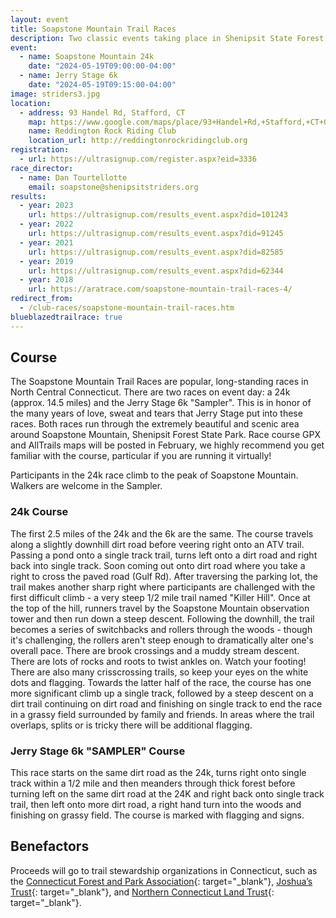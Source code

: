 ```yaml
---
layout: event
title: Soapstone Mountain Trail Races
description: Two classic events taking place in Shenipsit State Forest - the Soapstone Mountain 24k and the 6k Jerry Stage Sampler
event: 
  - name: Soapstone Mountain 24k
    date: "2024-05-19T09:00:00-04:00"
  - name: Jerry Stage 6k
    date: "2024-05-19T09:15:00-04:00"
image: striders3.jpg
location:
  - address: 93 Handel Rd, Stafford, CT
    map: https://www.google.com/maps/place/93+Handel+Rd,+Stafford,+CT+06076/@41.9594363,-72.4005459,17z/data=!3m1!4b1!4m2!3m1!1s0x89e6f2751fad0143:0x157a4407e9f30641
    name: Reddington Rock Riding Club
    location_url: http://reddingtonrockridingclub.org
registration: 
  - url: https://ultrasignup.com/register.aspx?eid=3336
race_director:
  - name: Dan Tourtellotte
    email: soapstone@shenipsitstriders.org
results: 
  - year: 2023
    url: https://ultrasignup.com/results_event.aspx?did=101243
  - year: 2022
    url: https://ultrasignup.com/results_event.aspx?did=91245
  - year: 2021
    url: https://ultrasignup.com/results_event.aspx?did=82585
  - year: 2019
    url: https://ultrasignup.com/results_event.aspx?did=62344
  - year: 2018
    url: https://aratrace.com/soapstone-mountain-trail-races-4/
redirect_from:
  - /club-races/soapstone-mountain-trail-races.htm
blueblazedtrailrace: true
---
```


## Course

The Soapstone Mountain Trail Races are popular, long-standing races in North Central Connecticut. There are two races on event day: a 24k (approx. 14.5 miles) and the Jerry Stage 6k "Sampler". This is in honor of the many years of love, sweat and tears that Jerry Stage put into these races. Both races run through the extremely beautiful and scenic area around Soapstone Mountain, Shenipsit Forest State Park. Race course GPX and AllTrails maps will be posted in February, we highly recommend you get familiar with the course, particular if you are running it virtually!

Participants in the 24k race climb to the peak of Soapstone Mountain. Walkers are welcome in the Sampler.

### 24k Course
The first 2.5 miles of the 24k and the 6k are the same. The course travels along a slightly downhill dirt road before veering right onto an ATV trail. Passing a pond onto a single track trail, turns left onto a dirt road and right back into single track. Soon coming out onto dirt road where you take a right to cross the paved road (Gulf Rd). After traversing the parking lot, the trail makes another sharp right where participants are challenged with the first difficult climb - a very steep 1/2 mile trail named "Killer Hill". Once at the top of the hill, runners travel by the Soapstone Mountain observation tower and then run down a steep descent. Following the downhill, the trail becomes a series of switchbacks and rollers through the woods - though it's challenging, the rollers aren't steep enough to dramatically alter one's overall pace. There are brook crossings and a muddy stream descent. There are lots of rocks and roots to twist ankles on. Watch your footing! There are also many crisscrossing trails, so keep your eyes on the white dots and flagging. Towards the latter half of the race, the course has one more significant climb up a single track, followed by a steep descent on a dirt trail continuing on dirt road and finishing on single track to end the race in a grassy field surrounded by family and friends. In areas where the trail overlaps, splits or is tricky there will be additional flagging.

### Jerry Stage 6k "SAMPLER" Course
This race starts on the same dirt road as the 24k, turns right onto single track within a 1/2 mile and then meanders through thick forest before turning left on the same dirt road at the 24K and right back onto single track trail, then left onto more dirt road, a right hand turn into the woods and finishing on grassy field. The course is marked with flagging and signs.

## Benefactors
Proceeds will go to trail stewardship organizations in Connecticut, such as the [Connecticut Forest and Park Association](https://www.ctwoodlands.org/){: target="_blank"}, [Joshua’s Trust](https://joshuastrust.org/){: target="_blank"}, and [Northern Connecticut Land Trust](https://northernctlandtrust.org/){: target="_blank"}.
